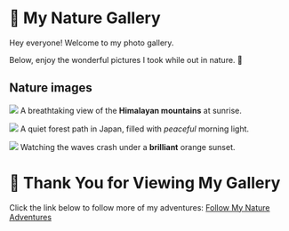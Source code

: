 # 🌿 My Nature Gallery
Hey everyone! Welcome to my photo gallery.

Below, enjoy the wonderful pictures I took while out in nature. 🌳

## Nature images
![](https://cdn.britannica.com/74/114874-050-6E04C88C/North-Face-Mount-Everest-Tibet-Autonomous-Region.jpg)
A breathtaking view of the **Himalayan mountains** at sunrise.

![](https://cdn.expeditions.com/globalassets/expedition-stories/the-ancient-forest-on-japans-yakushima-island/shutterstock_423304240.jpg?width=1920&height=1080&mode=crop&scale=none&quality=50)
A quiet forest path in Japan, filled with *peaceful* morning light.

![](https://i.pinimg.com/736x/c3/53/8d/c3538d7ef943e6715e07f841b3525e36.jpg)
Watching the waves crash under a **brilliant** orange sunset.
# 🌺 Thank You for Viewing My Gallery
Click the link below to follow more of my adventures:
[Follow My Nature Adventures](https://www.nationalgeographic.com/photography)